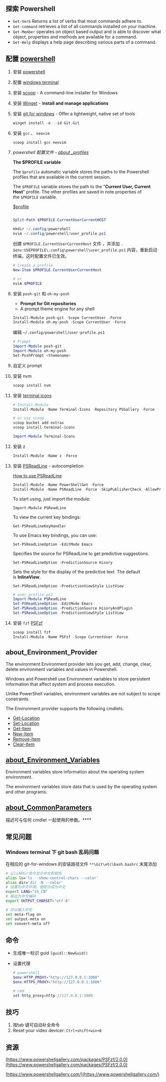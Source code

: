 ## 探索 Powershell

- `Get-Verb` Returns a list of verbs that most commands adhere to.
- `Get-command` retrieves a list of all commands installed on your machine.
- `Get-Member` operates on object based output and is able to discover what object, properties and methods are available for a command.
- `Get-Help` displays a help page describing various parts of a command.

## 配置 [powershell](https://docs.microsoft.com/en-us/powershell/scripting/learn/tutorials/01-discover-powershell?view=powershell-7.2)

1. 安装 [powershell](https://docs.microsoft.com/en-us/powershell/scripting/install/installing-powershell-on-windows?view=powershell-7.2)
2. 配置 [windows terminal](https://docs.microsoft.com/en-us/windows/terminal/)
3. 安装 [scoop](https://scoop.sh/) - A command-line installer for Windows
4. 安装 [Winget](https://docs.microsoft.com/en-us/windows/package-manager/winget/)  - I****nstall and manage applications****
5. 安装  [git for windows](https://gitforwindows.org/) - Offer a lightweight, native set of tools
    
    ```powershell
    winget install -e --id Git.Git
    ```
    
6. 安装 `gcc` 、 `neovim`
    
    ```powershell
    scoop install gcc neovim
    ```
    
7. *powershell 配置文件 - [about _profiles](https://docs.microsoft.com/en-us/powershell/module/microsoft.powershell.core/about/about_profiles?view=powershell-7.2)*
    
    ****The $PROFILE variable****
    
    The `$profile` automatic variable stores the paths to the Powershell profiles that are available in the current session.
    
    The `$PROFILE` variable stores the path to the "**Current User, Current Host**" profile. The other profiles are saved in note properties of the `$PROFILE` variable.
    
    [$profile](https://www.notion.so/6a5a454c6e4a44afb56fb4d72bb9b224)
    
    ```powershell
    
    Split-Path $PROFILE.CurrentUserCurrentHOST
    
    mkdir ~/.config/powershell
    nvim ~/.config/powershell/user_profile.ps1
    ```
    
    创建 `$PROFILE.CurrentUserCurrentHost` 文件 ，并添加 `. $env:USEPROFILE\.config\powershell\user_profile.ps1` 内容，重新启动终端，这时配置文件已生效。
    
    ```powershell
    # Create a profile
    New-Item $PROFILE.CurrentUserCurrentHost
    
    # or 
    nvim $PROFILE
    ```
    
8. 安装 `posh-git` 和 `oh-my-posh`
    - **Prompt for Git repositories**
    - A prompt theme engine for any shell
    
    ```powershell
    Install-Module posh-git -Scope CurrentUser -Force
    Install-Module oh-my-posh -Scope CurrentUser -Force
    ```
    
    编辑 `~/.config/powershell/user-profile.ps1`
    
    ```powershell
    # Prompt
    Import-Module posh-git
    Import-Module oh-my-posh
    Set-PoshPrompt <themename>
    ```
    
9. 自定义 prompt
10. 安装 nvm
    
    ```powershell
    scoop install nvm
    ```
    
11. 安装 [terminal icons](https://github.com/devblackops/Terminal-Icons)
    
    ```powershell
    # Install-Module
    Install-Module -Name Terminal-Icons -Repository PSGallery -Force
    
    # or use scoop
    scoop bucket add extras
    scoop install terminal-icons
    
    Import-Module Terminal-Icons
    ```
    
12. 安装 z
    
    ```powershell
    Install-Module -Name z -Force 
    ```
    
13. 安装 [PSReadLine](https://github.com/PowerShell/PSReadLine) - autocompletion 
    
    [How to use PSReadLine](https://docs.microsoft.com/en-us/powershell/module/psreadline/?view=powershell-7.2)
    
    ```powershell
    Install-Module -Name PowerShellGet -Force
    Install-Module -Name PSReadLine -Force -SkipPublisherCheck -AllowPrerelease
    ```
    
    To start using, just import the module:
    
    `Import-Module PSReadLine`
    
    To view the current key bindings:
    
    `Get-PSReadLineKeyHandler`
    
    To use Emacs key bindings, you can use:
    
    `Set-PSReadLineOption -EditMode Emacs`
    
    Specifies the source for PSReadLine to get predictive suggestions.
    
    `Set-PSReadLineOption -PredictionSource Hisory`
    
    Sets the style for the display of the predictive text. The default is **InlineView**.
    
    `Set-PSReadLineOption -PredictionViewStyle ListView`
    
    ```powershell
    # user_profile.ps1
    Import-Module PSReadLine
    Set-PSReadLineOption -EditMode Emacs
    Set-PSReadLineOption -PredictionSource HisoryAndPlugin
    Set-PSReadLineOption -PredictionViewStyle ListView
    ```
    
14. 安装 `fzf` [PSFzf](https://github.com/kelleyma49/PSFzf)
    
    ```powershell
    scoop install fzf
    Install-Module -Name PSFzf -Scope CurrentUser -Force
    ```
    

## about_Environment_Provider

The environment Environment provider lets you get, add, change, clear, delete environment variables and values in Powershell.

Windows and Powershell use Environment variables to store persistent information that affect system and process execution.

Unlike PowerShell variables, environment variables are not subject to scope constraints.

The Environment provider supports the following cmdlets.

- [Get-Location](https://docs.microsoft.com/en-us/powershell/module/microsoft.powershell.management/get-location?view=powershell-7.2)
- [Set-Location](https://docs.microsoft.com/en-us/powershell/module/microsoft.powershell.management/set-location?view=powershell-7.2)
- [Get-Item](https://docs.microsoft.com/en-us/powershell/module/microsoft.powershell.management/get-item?view=powershell-7.2)
- [New-Item](https://docs.microsoft.com/en-us/powershell/module/microsoft.powershell.management/new-item?view=powershell-7.2)
- [Remove-Item](https://docs.microsoft.com/en-us/powershell/module/microsoft.powershell.management/remove-item?view=powershell-7.2)
- [Clear-Item](https://docs.microsoft.com/en-us/powershell/module/microsoft.powershell.management/clear-item?view=powershell-7.2)

## ****[about_Environment_Variables](https://docs.microsoft.com/en-us/powershell/module/microsoft.powershell.core/about/about_environment_variables?view=powershell-7.2)****

Environment variables store information about the operating system environment. 

The environment variables store data that is used by the operating system and other programs.

## ****[about_CommonParameters](https://docs.microsoft.com/zh-cn/powershell/module/microsoft.powershell.core/about/about_commonparameters?view=powershell-7.2)****

描述可与任何 cmdlet 一起使用的参数。****

## 常见问题

### Windows terminal 下 git bash 乱码问题

在相应的 git-for-windows 的安装路径文件 `**\Git\etc\bash.bashrc` 末尾添加

```bash
# 让ls和dir命令显示中文和颜色 
alias ls='ls --show-control-chars --color' 
alias dir='dir -N --color' 
# 设置为中文环境，使提示成为中文 
export LANG="zh_CN" 
# 输出为中文编码 
export OUTPUT_CHARSET="utf-8"

# 可以输入中文 
set meta-flag on 
set output-meta on 
set convert-meta off
```

## 命令

- 生成唯一标识 guid `[guid]::NewGuid()`
- 设置代理
    
    ```powershell
    # powershell
    $env:HTTP_PROXY="http://127.0.0.1:1080"
    $env:HTTPS_PROXY="http://127.0.0.1:1080"
    
    # cmd
    set http_proxy=http://127.0.0.1:1080
    ```
    

## 技巧

1. 按tab 键可自动补全命令
2. Reset your video devicer: `Ctrl+shift+win+B`

## 资源

[https://www.powershellgallery.com/packages/PSFzf/2.0.0](https://www.powershellgallery.com/packages/PSFzf/2.0.0)

[https://www.powershellgallery.com/](https://www.powershellgallery.com/)